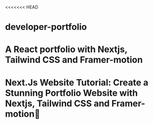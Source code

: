 <<<<<<< HEAD
# developer-portfolio
A React portfolio with Nextjs, Tailwind CSS and Framer-motion
=======
# Next.Js Website Tutorial: Create a Stunning Portfolio Website with Nextjs, Tailwind CSS and Framer-motion🌟

